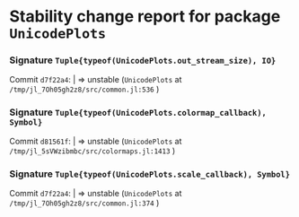 # Stability change report for package `UnicodePlots`

### Signature `Tuple{typeof(UnicodePlots.out_stream_size), IO}`

Commit `d7f22a4`: | => unstable (`UnicodePlots` at `/tmp/jl_7Oh05gh2z8/src/common.jl:536` )  

### Signature `Tuple{typeof(UnicodePlots.colormap_callback), Symbol}`

Commit `d81561f`: | => unstable (`UnicodePlots` at `/tmp/jl_5sVWzibmbc/src/colormaps.jl:1413` )  

### Signature `Tuple{typeof(UnicodePlots.scale_callback), Symbol}`

Commit `d7f22a4`: | => unstable (`UnicodePlots` at `/tmp/jl_7Oh05gh2z8/src/common.jl:374` )  

